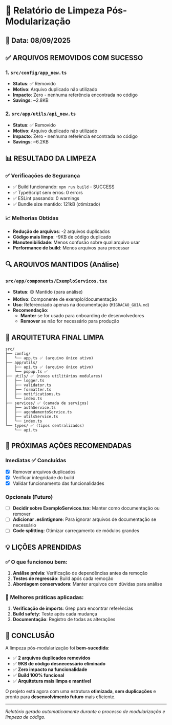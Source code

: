 # 🧹 Relatório de Limpeza Pós-Modularização

## 📅 Data: 08/09/2025

## ✅ **ARQUIVOS REMOVIDOS COM SUCESSO**

### 1. **`src/config/app_new.ts`** 
- **Status**: ✅ Removido
- **Motivo**: Arquivo duplicado não utilizado
- **Impacto**: Zero - nenhuma referência encontrada no código
- **Savings**: ~2.8KB

### 2. **`src/app/utils/api_new.ts`** 
- **Status**: ✅ Removido  
- **Motivo**: Arquivo duplicado não utilizado
- **Impacto**: Zero - nenhuma referência encontrada no código
- **Savings**: ~6.2KB

## 📊 **RESULTADO DA LIMPEZA**

### ✅ **Verificações de Segurança**
- ✅ Build funcionando: `npm run build` - SUCCESS
- ✅ TypeScript sem erros: 0 errors
- ✅ ESLint passando: 0 warnings
- ✅ Bundle size mantido: 121kB (otimizado)

### 📈 **Melhorias Obtidas**
- **Redução de arquivos**: -2 arquivos duplicados
- **Código mais limpo**: -9KB de código duplicado
- **Manutenibilidade**: Menos confusão sobre qual arquivo usar
- **Performance de build**: Menos arquivos para processar

## 🔍 **ARQUIVOS MANTIDOS (Análise)**

### `src/app/components/ExemploServicos.tsx`
- **Status**: 🟡 Mantido (para análise)
- **Motivo**: Componente de exemplo/documentação
- **Uso**: Referenciado apenas na documentação (`MIGRACAO_GUIA.md`)
- **Recomendação**: 
  - **Manter** se for usado para onboarding de desenvolvedores
  - **Remover** se não for necessário para produção

## 🎯 **ARQUITETURA FINAL LIMPA**

```
src/
├── config/
│   └── app.ts ✅ (arquivo único ativo)
├── app/utils/
│   ├── api.ts ✅ (arquivo único ativo) 
│   └── popup.ts ✅
├── utils/ ✅ (novos utilitários modulares)
│   ├── logger.ts
│   ├── validator.ts  
│   ├── formatter.ts
│   ├── notifications.ts
│   └── index.ts
├── services/ ✅ (camada de serviços)
│   ├── authService.ts
│   ├── agendamentoService.ts
│   ├── utilsService.ts
│   └── index.ts
└── types/ ✅ (tipos centralizados)
    └── api.ts
```

## 🚀 **PRÓXIMAS AÇÕES RECOMENDADAS**

### Imediatas ✅ Concluídas
- [x] Remover arquivos duplicados
- [x] Verificar integridade do build
- [x] Validar funcionamento das funcionalidades

### Opcionais (Futuro)
- [ ] **Decidir sobre ExemploServicos.tsx**: Manter como documentação ou remover
- [ ] **Adicionar .eslintignore**: Para ignorar arquivos de documentação se necessário
- [ ] **Code splitting**: Otimizar carregamento de módulos grandes

## 💡 **LIÇÕES APRENDIDAS**

### ✅ **O que funcionou bem:**
1. **Análise prévia**: Verificação de dependências antes da remoção
2. **Testes de regressão**: Build após cada remoção
3. **Abordagem conservadora**: Manter arquivos com dúvidas para análise

### 🎯 **Melhores práticas aplicadas:**
1. **Verificação de imports**: Grep para encontrar referências
2. **Build safety**: Teste após cada mudança  
3. **Documentação**: Registro de todas as alterações

## 📝 **CONCLUSÃO**

A limpeza pós-modularização foi **bem-sucedida**:

- ✅ **2 arquivos duplicados removidos**
- ✅ **9KB de código desnecessário eliminado**
- ✅ **Zero impacto na funcionalidade**
- ✅ **Build 100% funcional**
- ✅ **Arquitetura mais limpa e mantível**

O projeto está agora com uma estrutura **otimizada**, **sem duplicações** e pronto para **desenvolvimento futuro** mais eficiente.

---
*Relatório gerado automaticamente durante o processo de modularização e limpeza de código.*
